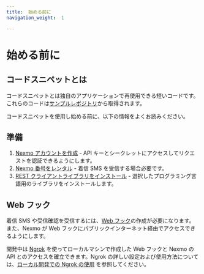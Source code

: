 ```yaml
---
title:  始める前に
navigation_weight:  1

---
```



始める前に
=====

コードスニペットとは
----------

コードスニペットとは独自のアプリケーションで再使用できる短いコードです。
これらのコードは[サンプルレポジトリ](https://github.com/topics/nexmo-quickstart)から取得されます。

コードスニペットを使用し始める前に、以下の情報をよくお読みください。

準備
---

1. [Nexmo アカウントを作成](/account/guides/dashboard-management#create-and-configure-a-nexmo-account) - API キーとシークレットにアクセスしてリクエストを認証できるようにします。
2. [Nexmo 番号をレンタル](/numbers/guides/number-management#rent-a-virtual-number) - 着信 SMS を受信する場合必要です。
3. [REST クライアントライブラリをインストール](/tools) - 選択したプログラミング言語用のライブラリをインストールします。

Web フック
-------

着信 SMS や受信確認を受信するには、[Web フック](/concepts/guides/webhooks)の作成が必要になります。また、Nexmo が Web フックにパブリックインターネット経由でアクセスできるようにします。

開発中は [Ngrok](https://ngrok.com) を使ってローカルマシンで作成した Web フックと Nexmo の API とのアクセスを確立できます。Ngrok の詳しい設定および使用方法については、[ローカル開発での Ngrok の使用](/concepts/guides/testing-with-ngrok) を参照してください。

